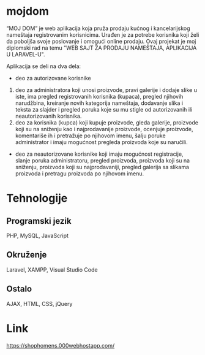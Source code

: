# mojdom
“MOJ DOM” je web aplikacija koja pruža prodaju kućnog i kancelarijskog nameštaja registrovanim korisnicima. Urađen je za potrebe korisnika koji želi da poboljša svoje poslovanje i omogući online prodaju. Ovaj projekat je moj diplomski rad na temu "WEB SAJT ZA PRODAJU NAMEŠTAJA, APLIKACIJA U LARAVEL-U".

Aplikacija se deli na dva dela:

*	deo za autorizovane korisnike
1. deo za administratora koji unosi proizvode, pravi galerije i dodaje slike u iste, ima pregled registrovanih korisnika (kupaca), pregled njihovih narudžbina, kreiranje novih kategorija nameštaja, dodavanje slika i teksta za slajder i pregled poruka koje su mu stigle od autorizovanih ili neautorizovanih korisnika.
2. deo za korisnika (kupca) koji kupuje proizvode, gleda galerije, proizvode koji su na sniženju kao i najprodavanije proizvode, ocenjuje proizvode, komentariše ih i pretražuje po njihovom imenu, šalju poruke administrator i imaju mogućnost pregleda proizvoda koje su naručili.

* deo za neautorizovane korisnike koji imaju mogućnost registracije, slanje poruka administratoru, pregled proizvoda, proizvoda koji su na sniženju, proizvoda koji su najprodavaniji, pregled galerija sa slikama proizvoda i pretragu proizvoda po njihovom imenu.


# Tehnologije
## Programski jezik
PHP, MySQL, JavaScript

## Okruženje
Laravel, XAMPP, Visual Studio Code

## Ostalo
AJAX, HTML, CSS, jQuery

# Link
https://shophomens.000webhostapp.com/

